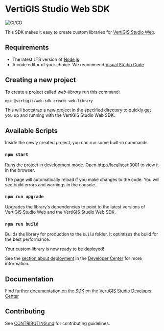 # VertiGIS Studio Web SDK

![CI/CD](https://github.com/geocortex/vertigis-web-sdk/workflows/CI/CD/badge.svg)

This SDK makes it easy to create custom libraries for [VertiGIS Studio Web](https://vertigisstudio.com/products/vertigis-studio-web/).

## Requirements

-   The latest LTS version of [Node.js](https://nodejs.org/en/download/)
-   A code editor of your choice. We recommend [Visual Studio Code](https://code.visualstudio.com/)

## Creating a new project

To create a project called _web-library_ run this command:

```bash
npx @vertigis/web-sdk create web-library
```

This will bootstrap a new project in the specified directory to quickly get you up and running with the VertiGIS Studio Web SDK.

## Available Scripts

Inside the newly created project, you can run some built-in commands:

### `npm start`

Runs the project in development mode. Open [http://localhost:3001](http://localhost:3001) to view it in the browser.

The page will automatically reload if you make changes to the code. You will see build errors and warnings in the console.

### `npm run upgrade`

Upgrades the library's dependencies to point to the latest versions of VertiGIS Studio Web and the VertiGIS Studio Web SDK.

### `npm run build`

Builds the library for production to the `build` folder. It optimizes the build for the best performance.

Your custom library is now ready to be deployed!

See the [section about deployment](https://developers.geocortex.com/docs/web/sdk-deployment/) in the [Developer Center](https://developers.geocortex.com/docs/web/overview/) for more information.

## Documentation

Find [further documentation on the SDK](https://developers.geocortex.com/docs/web/sdk-overview/) on the [VertiGIS Studio Developer Center](https://developers.geocortex.com/docs/web/overview/)

## Contributing

See [CONTRIBUTING.md](CONTRIBUTING.md) for contributing guidelines.
